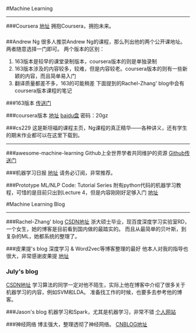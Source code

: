 #Machine Learning 

----

###Coursera
[地址](https://www.coursera.org)
拥抱Coursera，拥抱未来。

###



##Andrew Ng
很多人推崇Andrew Ng的课程，那么列出他的两个公开课地址。两者随意选择一门即可。
两个版本的区别：
1. 163版本是较早的课堂录制版本，coursera版本的则是单独录制
2. 163版本涉及的内容较多，较难，但是内容较老。coursera版本的则有一些新颖的内容，而且简单易入门
3. 翻译质量都差不多，163的可能稍差
下面提到的Rachel-Zhang' blog中会有coursera版本课程的笔记

###163版本
[传送门](http://v.163.com/special/opencourse/machinelearning.html)

###coursera版本
[地址](https://www.coursera.org/learn/machine-learning)
[baidu盘](http://pan.baidu.com/s/1mGSuq)
密码：20gz

###cs229
这是斯坦福的课程主页，Ng课程的真正精华——各种讲义，还有学生的期末作业都可以在这里下载到。

----

###awesome-machine-learning
Github上全世界学者共同维护的资源
[Github传送门](https://github.com/josephmisiti/awesome-machine-learning)


###机器学习日报
[地址](http://ml.memect.com/)
请务必订阅，非常推荐。


###Prototype ML/NLP Code: Tutorial Series
附有python代码的机器学习教程，可惜的是目前只出到Lecture 4，但是内容刚刚好足够入门
[地址](http://www.thoughtly.co/blog/category/mlnlp-tutorial-series/)

#Machine Learning Blog

----

###Rachel-Zhang' blog
[CSDN地址](http://blog.csdn.net/abcjennifer?viewmode=contents)
浙大硕士毕业，现百度深度学习实验室RD，一个女生，她的博客是目前看到国内做的最踏实的。
而且从最简单的贝叶斯，到复杂的ML，她都系统的整理了。

###皮果提's blog
深度学习 & Word2vec等博客整理的最好
他本人对我的指导也很大，非常感谢皮果提
[地址](http://blog.csdn.net/itplus)

### July's blog
[CSDN地址](http://blog.csdn.net/v_july_v?viewmode=contents)
学习算法的同学一定对他不陌生，实际上他在博客中介绍了很多关于机器学习的内容，例如SVM和LDA。
准备找工作的时候，也要多去参考他的博客。

###Jason's blog
机器学习和Spark，尤其是机器学习，非常不错
[个人网站](http://jasonding1354.github.io/)

###神经网络
博主强大，整理透彻了神经网络。
[CNBLOG地址](http://www.cnblogs.com/shouhuxianjian/)